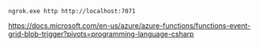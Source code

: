 ```
ngrok.exe http http://localhost:7071
```

https://docs.microsoft.com/en-us/azure/azure-functions/functions-event-grid-blob-trigger?pivots=programming-language-csharp